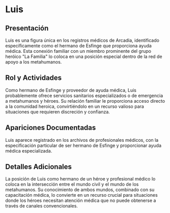 # Luis

## Presentación
Luis es una figura única en los registros médicos de Arcadia, identificado específicamente como el hermano de Esfinge que proporciona ayuda médica. Esta conexión familiar con un miembro prominente del grupo heróico "La Familia" lo coloca en una posición especial dentro de la red de apoyo a los metahumanos.

## Rol y Actividades
Como hermano de Esfinge y proveedor de ayuda médica, Luis probablemente ofrece servicios sanitarios especializados o de emergencia a metahumanos y héroes. Su relación familiar le proporciona acceso directo a la comunidad heroica, convirtiéndolo en un recurso valioso para situaciones que requieren discreción y confianza.

## Apariciones Documentadas
Luis aparece registrado en los archivos de profesionales médicos, con la especificación particular de ser hermano de Esfinge y proporcionar ayuda médica especializada.

## Detalles Adicionales
La posición de Luis como hermano de un héroe y profesional médico lo coloca en la intersección entre el mundo civil y el mundo de los metahumanos. Su conocimiento de ambos mundos, combinado con su capacitación médica, lo convierte en un recurso crucial para situaciones donde los héroes necesitan atención médica que no puede obtenerse a través de canales convencionales.